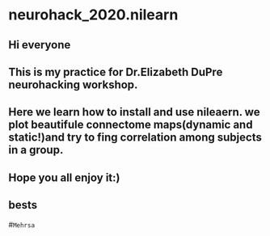 # neurohack_2020.nilearn
 Hi everyone
---
This is my practice for Dr.Elizabeth DuPre neurohacking workshop. 
---
Here we learn how to install and use nileaern. we plot beautifule connectome maps(dynamic and static!)and try to fing correlation among subjects in a group.
---
Hope you all enjoy it:)
---
bests 
---
#`Mehrsa`
